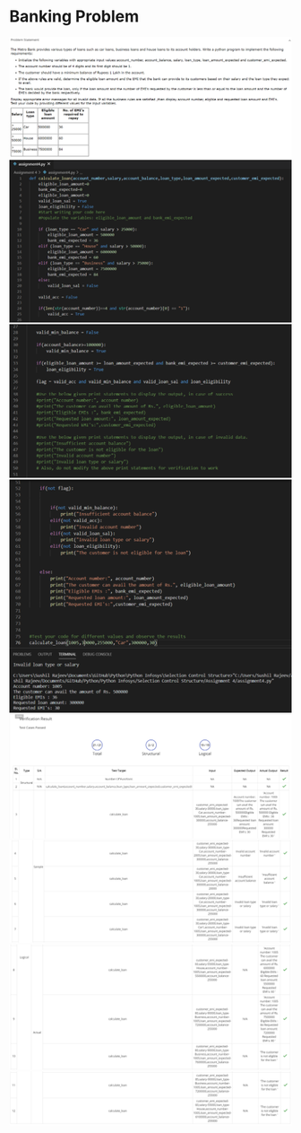 # Banking Problem

<img src = "images/i1.PNG">
<br>
<img src = "images/i2.PNG">
<br>
<img src = "images/i3.PNG">
<br>
<img src = "images/i4.PNG">
<br>
<img src = "images/i5.PNG">
<br>
<img src = "images/i6.PNG">
<br>
<img src = "images/i7.PNG">
<br>
<img src = "images/i8.PNG">